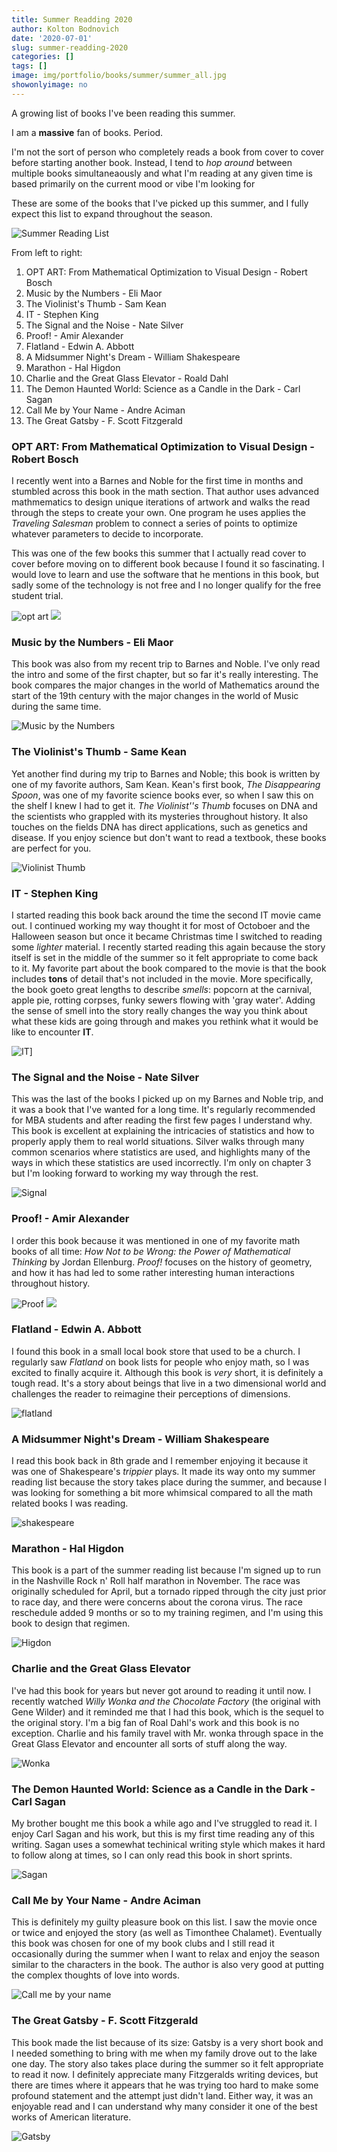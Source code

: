 ```yaml
---
title: Summer Readding 2020
author: Kolton Bodnovich
date: '2020-07-01'
slug: summer-readding-2020
categories: []
tags: []
image: img/portfolio/books/summer/summer_all.jpg
showonlyimage: no
---
```


A growing list of books I've been reading this summer. 

<!--more--> 

I am a **massive** fan of books. Period. 

I'm not the sort of person who completely reads a book from cover to cover before starting another book. Instead, I tend to *hop around* between multiple books simultaneaously and what I'm reading at any given time is based primarily on the current mood or vibe I'm looking for

These are some of the books that I've picked up this summer, and I fully expect this list to expand throughout the season. 

![Summer Reading List](/portfolio/2020-07-01-summer-readding-2020_files/summer_all.jpg)

From left to right: 

1. OPT ART: From Mathematical Optimization to Visual Design - Robert Bosch 
2. Music by the Numbers - Eli Maor
3. The Violinist's Thumb - Sam Kean
4. IT - Stephen King
5. The Signal and the Noise - Nate Silver
6. Proof! - Amir Alexander
7. Flatland - Edwin A. Abbott
8. A Midsummer Night's Dream - William Shakespeare
9. Marathon - Hal Higdon
10. Charlie and the Great Glass Elevator - Roald Dahl
11. The Demon Haunted World: Science as a Candle in the Dark - Carl Sagan
12. Call Me by Your Name - Andre Aciman
13. The Great Gatsby - F. Scott Fitzgerald


### OPT ART: From Mathematical Optimization to Visual Design - Robert Bosch 

I recently went into a Barnes and Noble for the first time in months and stumbled across this book in the math section. That author uses advanced mathmematics to design unique iterations of artwork and walks the read through the steps to create your own. One program he uses applies the *Traveling Salesman* problem to connect a series of points to optimize whatever parameters to decide to incorporate. 

This was one of the few books this summer that I actually read cover to cover before moving on to different book because I found it so fascinating. I would love to learn and use the software that he mentions in this book, but sadly some of the technology is not free and I no longer qualify for the free student trial. 


![opt art](/portfolio/2020-07-01-summer-readding-2020_files/summer_optart.jpg)
![](/portfolio/Books_summer_files/books_optart.jpg)

### Music by the Numbers - Eli Maor

This book was also from my recent trip to Barnes and Noble. I've only read the intro and some of the first chapter, but so far it's really interesting. The book compares the major changes in the world of Mathematics around the start of the 19th century with the major changes in the world of Music during the same time. 

![Music by the Numbers ](/portfolio/Books_summer_files/summer_music.jpg)

### The Violinist's Thumb - Same Kean

Yet another find during my trip to Barnes and Noble; this book is written by one of my favorite authors, Sam Kean. Kean's first book, *The Disappearing Spoon*, was one of my favorite science books ever, so when I saw this on the shelf I knew I had to get it. *The Violinist''s Thumb* focuses on DNA and the scientists who grappled with its mysteries throughout history. It also touches on the fields DNA has direct applications, such as genetics and disease. If you enjoy science but don't want to read a textbook, these books are perfect for you. 

![Violinist Thumb](/portfolio/Books_summer_files/summer_violinist.jpg)

### IT - Stephen King

I started reading this book back around the time the second IT movie came out. I continued working my way thought it for most of Octoboer and the Halloween season but once it became Christmas time I switched to reading some *lighter* material. I recently started reading this again because the story itself is set in the middle of the summer so it felt appropriate to come back to it. My favorite part about the book compared to the movie is that the book includes **tons** of detail that's not included in the movie. More specifically, the book goeto great lengths to describe *smells*: popcorn at the carnival, apple pie, rotting corpses, funky sewers flowing with 'gray water'. Adding the sense of smell into the story really changes the way you think about what these kids are going through and makes you rethink what it would be like to encounter **IT**. 

![IT ](/portfolio/Books_summer_files/summer_it.jpg)]

### The Signal and the Noise - Nate Silver

This was the last of the books I picked up on my Barnes and Noble trip, and it was a book that I've wanted for a long time. It's regularly recommended for MBA students and after reading the first few pages I understand why. This book is excellent at explaining the intricacies of statistics and how to properly apply them to real world situations. Silver walks through many common scenarios where statistics are used, and highlights many of the ways in which these statistics are used incorrectly. I'm only on chapter 3 but I'm looking forward to working my way through the rest. 

![Signal](/portfolio/Books_summer_files/summer_signal.jpg)

### Proof! - Amir Alexander 

I order this book because it was mentioned in one of my favorite math books of all time: *How Not to be Wrong: the Power of Mathematical Thinking* by Jordan Ellenburg. *Proof!* focuses on the history of geometry, and how it has had led to some rather interesting human interactions throughout history. 

![Proof](/portfolio/Books_summer_files/summer_proof.jpg)
![](/portfolio/Books_summer_files/books_hownottobewrong.jpg)

### Flatland - Edwin A. Abbott

I found this book in a small local book store that used to be a church. I regularly saw *Flatland* on book lists for people who enjoy math, so I was excited to finally acquire it. Although this book is *very* short, it is definitely a tough read. It's a story about beings that live in a two dimensional world and challenges the reader to reimagine their perceptions of dimensions. 

![flatland](/portfolio/Books_summer_files/summer_flatland.jpg)

### A Midsummer Night's Dream - William Shakespeare

I read this book back in 8th grade and I remember enjoying it because it was one of Shakespeare's *trippier* plays. It made its way onto my summer reading list because the story takes place during the summer, and because I was looking for something a bit more whimsical compared to all the math related books I was reading. 

![shakespeare](/portfolio/Books_summer_files/summer_shakespeare.jpg)

### Marathon - Hal Higdon

This book is a part of the summer reading  list because I'm signed up to run in the Nashville Rock n' Roll half marathon in November. The race was originally scheduled for April, but a tornado ripped through the city just prior to race day, and there were concerns about the corona virus. The race reschedule added 9 months or so to my training regimen, and I'm using this book to design that regimen. 

![Higdon](/portfolio/Books_summer_files/summer_marathong.jpg)

### Charlie and the Great Glass Elevator

I've had this book for years but never got around to reading it until now. I recently watched *Willy Wonka and the Chocolate Factory* (the original with Gene Wilder) and it reminded me that I had this book, which is the sequel to the original story. I'm a big fan of Roal Dahl's work and this book is no exception. Charlie and his family travel with Mr. wonka through space in the Great Glass Elevator and encounter all sorts of stuff along the way. 

![Wonka](/portfolio/Books_summer_files/summer_charlie.jpg)

### The Demon Haunted World: Science as a Candle in the Dark - Carl Sagan

My brother bought me this book a while ago and I've struggled to read it. I enjoy Carl Sagan and his work, but this is my first time reading any of this writing. Sagan uses a somewhat techinical writing style which makes it hard to follow along at times, so I can only read this book in short sprints. 

![Sagan ](/portfolio/Books_summer_files/summer_sagan.jpg)

### Call Me by Your Name - Andre Aciman

This is definitely my guilty pleasure book on this list. I saw the movie once or twice and enjoyed the story (as well as Timonthee Chalamet). Eventually this book was chosen for  one of my book clubs and I still read it occasionally during the summer when I want to relax and enjoy the season similar to the characters in the book. The author is also very good at putting the complex thoughts of love into words. 

![Call me by your name](/portfolio/Books_summer_files/summer_callmebyyourname.jpg)

### The Great Gatsby - F. Scott Fitzgerald

This book made the list because of its size: Gatsby is a very short book and I needed something to bring with me when my family drove out to the lake one day. The story also takes place during the summer so it felt appropriate to read it now. I definitely appreciate many Fitzgeralds writing devices, but there are times where it appears that he was trying too hard to make some profound statement and the attempt just didn't land. Either way, it was an enjoyable read and I can understand why many consider it one of the best works of American literature. 

![Gatsby ](/portfolio/Books_summer_files/summer_gatsby.jpg)


                    

